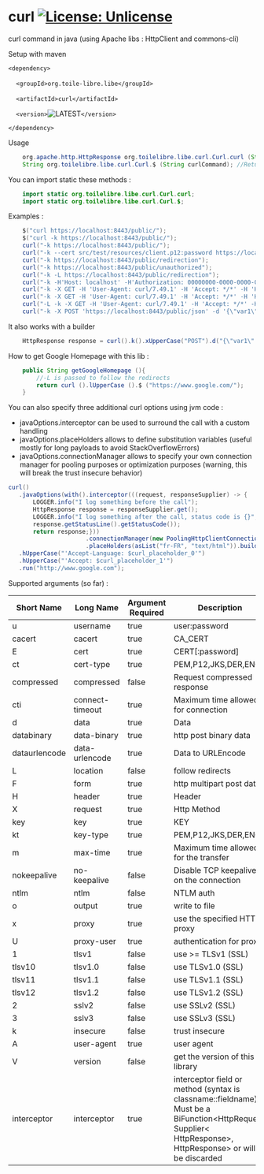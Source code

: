 # curl [![License: Unlicense](https://img.shields.io/badge/license-Unlicense-blue.svg)](http://unlicense.org/)
curl command in java (using Apache libs : HttpClient and commons-cli)

Setup with maven

`<dependency>`

&nbsp;&nbsp;&nbsp;&nbsp;`<groupId>org.toile-libre.libe</groupId>`

&nbsp;&nbsp;&nbsp;&nbsp;`<artifactId>curl</artifactId>`

&nbsp;&nbsp;&nbsp;&nbsp;`<version>`![LATEST](https://img.shields.io/maven-central/v/org.toile-libre.libe/curl?label=%20&style=for-the-badge)`</version>`

`</dependency>`

Usage
```java
    org.apache.http.HttpResponse org.toilelibre.libe.curl.Curl.curl (String curlParams);
    String org.toilelibre.libe.curl.Curl.$ (String curlCommand); //Returns responseBody
```

You can import static these methods :
```java
    import static org.toilelibre.libe.curl.Curl.curl;
    import static org.toilelibre.libe.curl.Curl.$;
```

Examples :
```java
    $("curl https://localhost:8443/public/");
    $("curl -k https://localhost:8443/public/");
    curl("-k https://localhost:8443/public/");
    curl("-k --cert src/test/resources/client.p12:password https://localhost:8443/public/");
    curl("-k https://localhost:8443/public/redirection");
    curl("-k https://localhost:8443/public/unauthorized");
    curl("-k -L https://localhost:8443/public/redirection");
    curl("-k -H'Host: localhost' -H'Authorization: 00000000-0000-0000-0000-000000000000' https://localhost:8443/public/v1/coverage/sncf/journeys?from=admin:7444extern");
    curl("-k -X GET -H 'User-Agent: curl/7.49.1' -H 'Accept: */*' -H 'Host: localhost'  'https://localhost:8443/public/curlCommand1?param1=value1&param2=value2'");
    curl("-k -X GET -H 'User-Agent: curl/7.49.1' -H 'Accept: */*' -H 'Host: localhost' -u foo:bar 'https://localhost:8443/private/login'");
    curl("-L -k -X GET -H 'User-Agent: curl/7.49.1' -H 'Accept: */*' -H 'Host: localhost' -u user:password 'https://localhost:8443/private/login'");
    curl("-k -X POST 'https://localhost:8443/public/json' -d '{\"var1\":\"val1\",\"var2\":\"val2\"}'");
```

It also works with a builder

```java
    HttpResponse response = curl().k().xUpperCase("POST").d("{\"var1\":\"val1\",\"var2\":\"val2\"}").run("https://localhost:8443/public/json");
```

How to get Google Homepage with this lib :
```java
    public String getGoogleHomepage (){
        //-L is passed to follow the redirects
        return curl ().lUpperCase ().$ ("https://www.google.com/");
    }
```

You can also specify three additional curl options using jvm code :
* javaOptions.interceptor can be used to surround the call with a custom
  handling
* javaOptions.placeHolders allows to define substitution variables
  (useful mostly for long payloads to avoid StackOverflowErrors)
* javaOptions.connectionManager allows to specify your own connection
  manager for pooling purposes or optimization purposes
  (warning, this will break the trust insecure behavior)

```java
curl()
   .javaOptions(with().interceptor(((request, responseSupplier) -> {
       LOGGER.info("I log something before the call");
       HttpResponse response = responseSupplier.get();
       LOGGER.info("I log something after the call, status code is {}",
       response.getStatusLine().getStatusCode());
       return response;}))
                      .connectionManager(new PoolingHttpClientConnectionManager ())
                      .placeHolders(asList("fr-FR", "text/html")).build())
   .hUpperCase("'Accept-Language: $curl_placeholder_0'")
   .hUpperCase("'Accept: $curl_placeholder_1'")
   .run("http://www.google.com");
```

Supported arguments (so far) :

| Short Name    | Long Name       | Argument Required | Description                                                                                                                                                 |
| ------------- | --------------- | ----------------- | ----------------------------------------------------------------------------------------------------------------------------------------------------------- |
| u             | username        | true              | user:password                                                                                                                                               |
| cacert        | cacert          | true              | CA_CERT                                                                                                                                                     |
| E             | cert            | true              | CERT[:password]                                                                                                                                             |
| ct            | cert-type       | true              | PEM,P12,JKS,DER,ENG                                                                                                                                         |
| compressed    | compressed      | false             | Request compressed response                                                                                                                                 |
| cti           | connect-timeout | true              | Maximum time allowed for connection                                                                                                                         |
| d             | data            | true              | Data                                                                                                                                                        |
| databinary    | data-binary     | true              | http post binary data                                                                                                                                       |
| dataurlencode | data-urlencode  | true              | Data to URLEncode                                                                                                                                           |
| L             | location        | false             | follow redirects                                                                                                                                            |
| F             | form            | true              | http multipart post data                                                                                                                                    |
| H             | header          | true              | Header                                                                                                                                                      |
| X             | request         | true              | Http Method                                                                                                                                                 |
| key           | key             | true              | KEY                                                                                                                                                         |
| kt            | key-type        | true              | PEM,P12,JKS,DER,ENG                                                                                                                                         |
| m             | max-time        | true              | Maximum time allowed for the transfer                                                                                                                       |
| nokeepalive   | no-keepalive    | false             | Disable TCP keepalive on the connection                                                                                                                     |
| ntlm          | ntlm            | false             | NTLM auth                                                                                                                                                   |
| o             | output          | true              | write to file                                                                                                                                               |
| x             | proxy           | true              | use the specified HTTP proxy                                                                                                                                |
| U             | proxy-user      | true              | authentication for proxy                                                                                                                                    |
| 1             | tlsv1           | false             | use >= TLSv1 (SSL)                                                                                                                                          |
| tlsv10        | tlsv1.0         | false             | use TLSv1.0 (SSL)                                                                                                                                           |
| tlsv11        | tlsv1.1         | false             | use TLSv1.1 (SSL)                                                                                                                                           |
| tlsv12        | tlsv1.2         | false             | use TLSv1.2 (SSL)                                                                                                                                           |
| 2             | sslv2           | false             | use SSLv2 (SSL)                                                                                                                                             |
| 3             | sslv3           | false             | use SSLv3 (SSL)                                                                                                                                             |
| k             | insecure        | false             | trust insecure                                                                                                                                              |
| A             | user-agent      | true              | user agent                                                                                                                                                  |
| V             | version         | false             | get the version of this library                                                                                                                             |
| interceptor   | interceptor     | true              | interceptor field or method (syntax is classname::fieldname). Must be a BiFunction<HttpRequest, Supplier< HttpResponse>, HttpResponse> or will be discarded |
